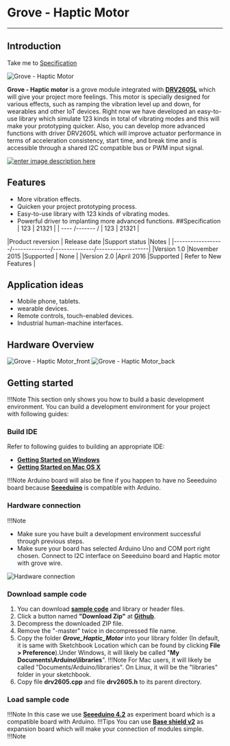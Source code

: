 # Grove - Haptic Motor
----------
## Introduction ##

Take me to [Specification](#Specification)


![Grove - Haptic Motor](http://www.seeedstudio.com/wiki/images/thumb/e/e3/Grove_Haptic_Motor.jpg/500px-Grove_Haptic_Motor.jpg)

**Grove - Haptic motor** is a grove module integrated with [**DRV2605L**](http://www.ti.com/product/DRV2605L) which will give your project more feelings. This motor is specially designed for various effects, such as ramping the vibration level up and down, for wearables and other IoT devices. Right now we have developed an easy-to-use library which simulate 123 kinds in total of vibrating modes and this will make your prototyping quicker. Also, you can develop more advanced functions with driver DRV2605L which will improve actuator performance in terms of acceleration consistency, start time, and break time and is accessible through a shared I2C compatible bus or PWM input signal.

[![enter image description here](http://www.seeedstudio.com/wiki/images/thumb/d/d0/Get_One_Now_Banner.png/150px-Get_One_Now_Banner.png)](http://www.seeedstudio.com/depot/Breakout-for-LinkIt-Smart-7688-v20-p-2641.html)

## Features ##

- More vibration effects.
- Quicken your project prototyping process.
- Easy-to-use library with 123 kinds of vibrating modes.
- Powerful driver to implanting more advanced functions.
##<a name="Specification"></a>Specification
| 123 | 21321 |
| ---- /------- /
| 123 | 21321 |

|Product reversion | Release date |Support status |Notes                  |
|------------------/--------------/---------------/-------------------|
|Version 1.0       |November 2015 |Supported      | None                  |
|Version 2.0       |April 2016    |Supported      | Refer to New Features |


## Application ideas ##

- Mobile phone, tablets.
- wearable devices.
- Remote controls, touch-enabled devices.
- Industrial human-machine interfaces.

## Hardware Overview ##

![Grove - Haptic Motor_front](http://www.seeedstudio.com/wiki/images/e/e3/Grove_Haptic_Motor.jpg)
![Grove - Haptic Motor_back](http://www.seeedstudio.com/wiki/images/b/b5/Grove_Haptic_Motor_back.jpg)


## Getting started ##

!!!Note
     This section only shows you how to build a basic development environment. You can build a development environment for your project with following guides:

### Build IDE ###

Refer to following guides to building an appropriate IDE:

- [**Getting Started on Windows**](http://www.seeedstudio.com/wiki/Seeeduino_v4.2#Getting_Started_on_Windows)
- [**Getting Started on Mac OS X**](http://www.seeedstudio.com/wiki/Seeeduino_v4.2#Getting_Started_on_Mac_OS_X)

!!!Note
     Arduino board will also be fine if you happen to have no Seeeduino board because [**Seeeduino**](http://www.seeedstudio.com/wiki/Seeeduino_v4.2) is compatible with Arduino.

### Hardware connection ###

!!!Note
    
-  Make sure you have built a development environment successful through previous steps.
-  Make sure your board has selected Arduino Uno and COM port right chosen. Connect to I2C interface on Seeeduino board and Haptic motor with grove wire.

![Hardware connection](http://www.seeedstudio.com/wiki/images/9/9c/Grove_haptic_motor_connection.jpg)

### Download sample code ###

1. You can download [**sample code**](https://github.com/Seeed-Studio/Grove_Haptic_Motor) and library or header files.
1. Click a button named **"Download Zip"** at **[Github](https://github.com/Seeed-Studio/Grove_Haptic_Motor)**.
1. Decompress the downloaded ZIP file.
1. Remove the "-master" twice in decompressed file name.
1. Copy the folder ***Grove_Haptic_Motor*** into your library folder (In default, it is same with Sketchbook Location which can be found by clicking **File > Preference**).Under Windows, it will likely be called "**My Documents\Arduino\libraries**". 
!!!Note 
    For Mac users, it will likely be called "Documents/Arduino/libraries". On Linux, it will be the "libraries" folder in your sketchbook.
1. Copy file **drv2605.cpp** and file **drv2605.h** to its parent directory.

### Load sample code ###
!!!Note
    In this case we use **[Seeeduino 4.2](http://www.seeedstudio.com/wiki/Seeeduino_v4.2)** as experiment board which is a compatible board with Arduino.
!!!Tips
    You can use **[Base shield v2](http://www.seeedstudio.com/wiki/Grove_-_Base_shield_v2)** as expansion board which will make your connection of modules simple.
!!!Note 